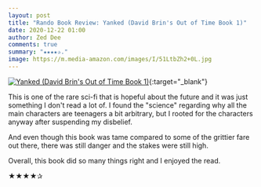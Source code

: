 ```yaml
---
layout: post
title: "Rando Book Review: Yanked (David Brin's Out of Time Book 1)"
date: 2020-12-22 01:00
author: Zed Dee
comments: true
summary: "★★★★✰."
image: https://m.media-amazon.com/images/I/51LtbZh2+0L.jpg
---
```


[![Yanked (David Brin's Out of Time Book 1)](https://m.media-amazon.com/images/I/51LtbZh2+0L.jpg)](https://www.amazon.com/gp/product/B08JJ7HRDF){:target="_blank"}

This is one of the rare sci-fi that is hopeful about the future and it was just something I don't read a lot of. I found the "science" regarding why all the main characters are teenagers a bit arbitrary, but I rooted for the characters anyway after suspending my disbelief.

And even though this book was tame compared to some of the grittier fare out there, there was still danger and the stakes were still high.

Overall, this book did so many things right and I enjoyed the read.

★★★★✰
